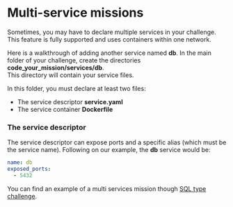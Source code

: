 # Multi-service missions
Sometimes, you may have to declare multiple services in your challenge.
This feature is fully supported and uses containers within one network.

Here is a walkthrough of adding another service named **db**.
In the main folder of your challenge, create the directories **code_your_mission/services/db**.  
This directory will contain your service files.

In this folder, you must declare at least two files:  

- The service descriptor **service.yaml**
- The service container **Dockerfile**


### The service descriptor
The service descriptor can expose ports and a specific alias (which must be the service name).
Following on our example, the **db** service would be:
```yaml
name: db
exposed_ports:
  - 5432
```

You can find an example of a multi services mission though [SQL type challenge](sql).